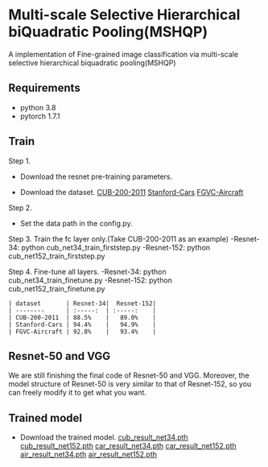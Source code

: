 # Multi-scale Selective Hierarchical biQuadratic Pooling(MSHQP)
 A implementation of Fine-grained image classification via multi-scale selective hierarchical biquadratic pooling(MSHQP)


## Requirements
- python 3.8
- pytorch 1.7.1

## Train


Step 1.
- Download the resnet pre-training parameters.

- Download the dataset.
[CUB-200-2011](http://www.vision.caltech.edu/visipedia/CUB-200-2011.html)
[Stanford-Cars](http://ai.stanford.edu/~jkrause/cars/car_dataset.html)
[FGVC-Aircraft](http://www.robots.ox.ac.uk/~vgg/data/fgvc-aircraft/)


Step 2.
- Set the data path in the config.py.


Step 3. Train the fc layer only.(Take CUB-200-2011 as an example)
-Resnet-34:  python cub_net34_train_firststep.py
-Resnet-152: python cub_net152_train_firststep.py


Step 4. Fine-tune all layers.
-Resnet-34:  python cub_net34_train_finetune.py
-Resnet-152: python cub_net152_train_finetune.py


    | dataset       | Resnet-34|  Resnet-152|
    | --------      | :-----:  | :-----:    |
    | CUB-200-2011  | 88.5%    |   89.0%    |
    | Stanford-Cars | 94.4%    |   94.9%    |
    | FGVC-Aircraft | 92.8%    |   93.4%    |

## Resnet-50 and VGG
 We are still finishing the final code of Resnet-50 and VGG. Moreover, the model structure of Resnet-50 is very similar to that of Resnet-152, so you can freely modify it to get what you want.
 
## Trained model
- Download the trained model.
[cub_result_net34.pth](https://drive.google.com/file/d/1u44aGX9P5BclQnJWlWS3AE1-ZXbEXDcQ/view?usp=sharing)
[cub_result_net152.pth](https://drive.google.com/file/d/1vTFC_rmUXtZZks3PSKVvjis-cw3od8m3/view?usp=sharing)
[car_result_net34.pth](https://drive.google.com/file/d/1G3qFx_gGfye0C1vswVLiAStNF3u282uJ/view?usp=sharing)
[car_result_net152.pth](https://drive.google.com/file/d/1q190LaMp0IBZfJZXuB6X_PAI2zCqpbKo/view?usp=sharing)
[air_result_net34.pth](https://drive.google.com/file/d/1ioDw2DEdgz5dZ9R2QINw00pM4JVkwkp2/view?usp=sharing)
[air_result_net152.pth](https://drive.google.com/file/d/1uDNf4LvUybhA9rMiRc6hK2zgSrBpif2A/view?usp=sharing)
